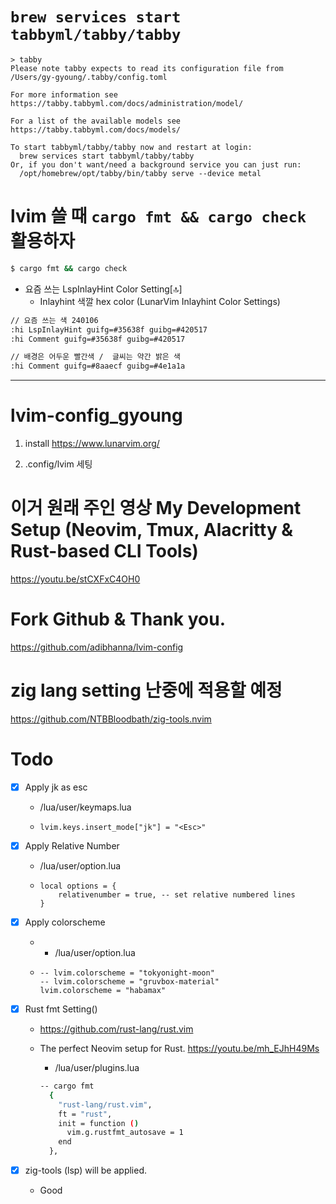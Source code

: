 # `brew services start tabbyml/tabby/tabby`

```
> tabby
Please note tabby expects to read its configuration file from
/Users/gy-gyoung/.tabby/config.toml

For more information see https://tabby.tabbyml.com/docs/administration/model/

For a list of the available models see https://tabby.tabbyml.com/docs/models/

To start tabbyml/tabby/tabby now and restart at login:
  brew services start tabbyml/tabby/tabby
Or, if you don't want/need a background service you can just run:
  /opt/homebrew/opt/tabby/bin/tabby serve --device metal
```

# lvim 쓸 때 ```cargo fmt && cargo check``` 활용하자

```bash
$ cargo fmt && cargo check
```

- 요즘 쓰는 LspInlayHint Color Setting[🔝]
  - Inlayhint 색깔 hex color (LunarVim Inlayhint Color Settings)

```bash
// 요즘 쓰는 색 240106
:hi LspInlayHint guifg=#35638f guibg=#420517
:hi Comment guifg=#35638f guibg=#420517

// 배경은 어두운 빨간색 /  글씨는 약간 밝은 색
:hi Comment guifg=#8aaecf guibg=#4e1a1a
```


<hr>

# lvim-config_gyoung

1. install
https://www.lunarvim.org/

2. .config/lvim 세팅

# 이거 원래 주인 영상 My Development Setup (Neovim, Tmux, Alacritty & Rust-based CLI Tools)

https://youtu.be/stCXFxC4OH0


# Fork Github & Thank you.

https://github.com/adibhanna/lvim-config

# zig lang setting 난중에 적용할 예정

https://github.com/NTBBloodbath/zig-tools.nvim


# Todo
- [x] Apply jk as esc
  - /lua/user/keymaps.lua
  - ```
    lvim.keys.insert_mode["jk"] = "<Esc>"
    ```
- [x] Apply Relative Number
  - /lua/user/option.lua
  - ```
    local options = {
        relativenumber = true, -- set relative numbered lines
    }
    ``` 
- [x] Apply colorscheme
  - - /lua/user/option.lua
  - ```
    -- lvim.colorscheme = "tokyonight-moon"
    -- lvim.colorscheme = "gruvbox-material"
    lvim.colorscheme = "habamax"
    ``` 

- [x] Rust fmt Setting()

  - https://github.com/rust-lang/rust.vim
  - The perfect Neovim setup for Rust. https://youtu.be/mh_EJhH49Ms

    - /lua/user/plugins.lua
    ```bash
    -- cargo fmt
      {
        "rust-lang/rust.vim",
        ft = "rust",
        init = function ()
          vim.g.rustfmt_autosave = 1
        end
      },

    ```

- [x] zig-tools (lsp) will be applied.

  - Good

